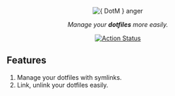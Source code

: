 <div align="center">
  <p>
    <img src="https://placehold.co/500x150/3d4070/fff?font=montserrat&text={%20%20DotM%20%20}%20anager" alt="{ DotM } anger" />
  </p>

  <p><i>Manage your <b>dotfiles</b> more easily.</i></p>

  <p>
    <a href="https://github.com/cqroot/dotm/actions">
      <img src="https://github.com/cqroot/dotm/workflows/Test/badge.svg" alt="Action Status" />
    </a>
  </p>
</div>

## Features

1. Manage your dotfiles with symlinks.
2. Link, unlink your dotfiles easily.
